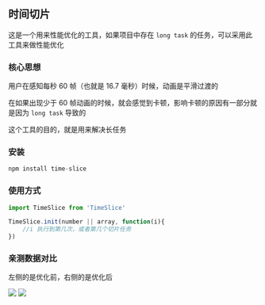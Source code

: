 ## 时间切片

这是一个用来性能优化的工具，如果项目中存在 `long task` 的任务，可以采用此工具来做性能优化

### 核心思想

用户在感知每秒 60 帧（也就是 16.7 毫秒）时候，动画是平滑过渡的

在如果出现少于 60 帧动画的时候，就会感觉到卡顿，影响卡顿的原因有一部分就是因为 `long task` 导致的

这个工具的目的，就是用来解决长任务

### 安装

```javascript
npm install time-slice
```

### 使用方式

```javascript
import TimeSlice from 'TimeSlice'

TimeSlice.init(number || array, function(i){
    //i 执行到第几次，或者第几个切片任务
})
```

### 亲测数据对比

左侧的是优化前，右侧的是优化后

![](https://github.com/nextdoorUncleLiu/time-slice/blob/master/img/dataOne.png)
![](https://github.com/nextdoorUncleLiu/time-slice/blob/master/img/dataTwo.png)